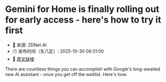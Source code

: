 # Gemini for Home is finally rolling out for early access - here's how to try it first
- 📅 来源: ZDNet AI
- 🕒 发布时间（东八区）: 2025-10-30 06:31:00
- 🔗 [原文链接](https://www.zdnet.com/article/gemini-for-home-is-finally-rolling-out-for-early-access-heres-how-to-try-it-first/)

There are countless things you can accomplish with Google's long-awaited new AI assistant - once you get off the waitlist. Here's how.